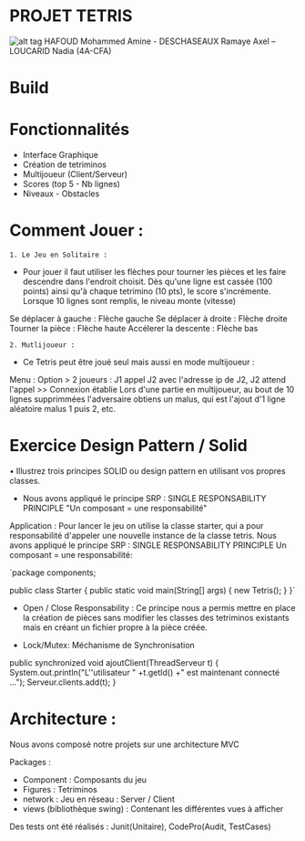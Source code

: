 PROJET TETRIS 
=============
![alt tag](http://imageshack.com/a/img924/7203/qJFuV6.png)
HAFOUD Mohammed Amine - DESCHASEAUX Ramaye Axel – LOUCARID Nadia (4A-CFA)

Build 
==================

Fonctionnalités
===============

- Interface Graphique
- Création de tetriminos
- Multijoueur (Client/Serveur)
- Scores (top 5 - Nb lignes)
- Niveaux - Obstacles


Comment Jouer : 
=======================

    1. Le Jeu en Solitaire :
- Pour jouer il faut utiliser les flèches pour tourner les pièces et les faire descendre dans l'endroit choisit. Dès qu'une ligne est cassée (100 points) ainsi qu'à chaque tetrimino (10 pts), le score s'incrémente. 
Lorsque 10 lignes sont remplis, le niveau monte (vitesse) 

Se déplacer à gauche : Flèche gauche
Se déplacer à droite : Flèche droite
Tourner la pièce : Flèche haute
Accélerer la descente : Flèche bas

	2. Mutlijoueur :

- Ce Tetris peut être joué seul mais aussi en mode multijoueur :

Menu : Option > 2 joueurs : J1 appel J2 avec l'adresse ip de J2, J2 attend l'appel >> Connexion établie
Lors d'une partie en multijoueur, au bout de 10 lignes supprimmées l'adversaire obtiens un malus, qui est l'ajout d'1 ligne aléatoire malus 1 puis 2, etc.


Exercice Design Pattern / Solid
===============================


•	Illustrez trois principes SOLID ou design pattern en utilisant vos propres classes.

- Nous avons appliqué le principe SRP : SINGLE RESPONSABILITY PRINCIPLE 
"Un composant = une responsabilité"

Application :
Pour lancer le jeu on utilise la classe starter, qui a pour responsabilité d'appeler une nouvelle instance de la classe tetris.
Nous avons appliqué le principe SRP : SINGLE RESPONSABILITY PRINCIPLE 
Un composant = une responsabilité: 

`package components;

public class Starter {
	public static void main(String[] args) {
		new Tetris();
	}
}`


- Open / Close Responsability :
Ce principe nous a permis mettre en place la création de pièces sans modifier les classes des tetriminos existants mais en créant un fichier propre à la pièce créée.


- Lock/Mutex: Méchanisme de Synchronisation 

public synchronized void ajoutClient(ThreadServeur t) { System.out.println("L''utilisateur " +t.getId() +" est maintenant connecté ..."); Serveur.clients.add(t); }


Architecture :
==============

Nous avons composé notre projets sur une architecture MVC 

Packages :
- Component : Composants du jeu
- Figures : Tetriminos
- network : Jeu en réseau : Server / Client 
- views (bibliothèque swing) : Contenant les différentes vues à afficher

Des tests ont été réalisés : Junit(Unitaire), CodePro(Audit, TestCases) 


